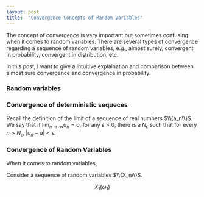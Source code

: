 ```yaml
---
layout: post
title:  "Convergence Concepts of Random Variables"
---
```


The concept of convergence is very important but sometimes confusing
when it comes to random variables. There are several types of convergence
regarding a sequence of random variables, e.g., almost surely, convergent in
probability, convergent in distribution, etc.

In this post, I want to give a intuitive explaination and comparison between 
almost sure convergence and convergence in probability.

### Random variables

### Convergence of deterministic sequeces
Recall the definition of the limit of a sequence of real numbers $\\{a_n\\}$. We say that if 
$\lim_{n\to\infty} a_n = a$, for any $\epsilon > 0$, there is a $N_{\epsilon}$ such that 
for every $n > N_{\epsilon}$, $|a_n-a|<\epsilon$.





### Convergence of Random Variables
When it comes to random variables, 

Consider a sequence of random variables $\\{X_n\\}$.

$$
    X_1(\omega_1)
$$